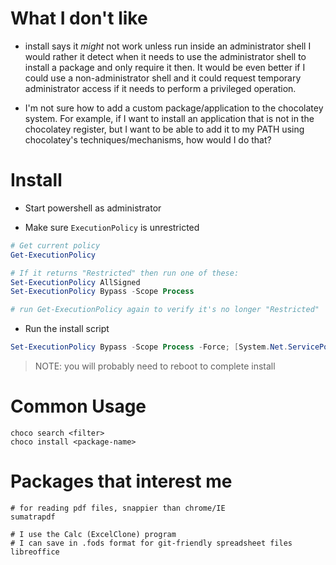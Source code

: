 
# What I don't like

* install says it *might* not work unless run inside an administrator shell
  I would rather it detect when it needs to use the administrator shell to install a package and only require it then.  It would be even better if I could use a non-administrator shell and it could request temporary administrator access if it needs to perform a privileged operation.

* I'm not sure how to add a custom package/application to the chocolatey system.  For example, if I want to install an application that is not in the chocolatey register, but I want to be able to add it to my PATH using chocolatey's techniques/mechanisms, how would I do that?

# Install

* Start powershell as administrator

* Make sure `ExecutionPolicy` is unrestricted
```powershell
# Get current policy
Get-ExecutionPolicy

# If it returns "Restricted" then run one of these:
Set-ExecutionPolicy AllSigned
Set-ExecutionPolicy Bypass -Scope Process

# run Get-ExecutionPolicy again to verify it's no longer "Restricted"

```

* Run the install script

```powershell
Set-ExecutionPolicy Bypass -Scope Process -Force; [System.Net.ServicePointManager]::SecurityProtocol = [System.Net.ServicePointManager]::SecurityProtocol -bor 3072; iex ((New-Object System.Net.WebClient).DownloadString('https://chocolatey.org/install.ps1'))
```

> NOTE: you will probably need to reboot to complete install

# Common Usage

```
choco search <filter>
choco install <package-name>
```

# Packages that interest me

```
# for reading pdf files, snappier than chrome/IE
sumatrapdf

# I use the Calc (ExcelClone) program
# I can save in .fods format for git-friendly spreadsheet files
libreoffice
```
